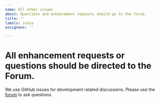 ```yaml
---
name: All other issues
about: Questions and enhancement requests should go to the forum.
title: ''
labels: stale
assignees: ''

---
```


# All enhancement requests or questions should be directed to the Forum.


We use GitHub issues for development related discussions.
Please use the [forum](https://forum.littlevgl.com/) to ask questions.
